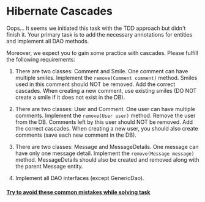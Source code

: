 # Hibernate Cascades

Oops... It seems we initiated this task with the TDD approach but didn't finish it.
Your primary task is to add the necessary annotations for entities and implement all DAO methods.

Moreover, we expect you to gain some practice with cascades. Please fulfill the following requirements:

1. There are two classes: Comment and Smile. One comment can have multiple smiles.
Implement the `remove(Comment comment)` method. Smiles used in this comment should NOT be removed. 
Add the correct cascades. When creating a new comment, use existing smiles (DO NOT create a smile 
if it does not exist in the DB).

2. There are two classes: User and Comment. One user can have multiple comments.
Implement the `remove(User user)` method. Remove the user from the DB.
Comments left by this user should NOT be removed. Add the correct cascades.
When creating a new user, you should also create comments (save each new comment in the DB).

3. There are two classes: Message and MessageDetails. One message can have only one message detail.
Implement the `remove(Message message)` method.
MessageDetails should also be created and removed along with the parent Message entity.

4. Implement all DAO interfaces (except GenericDao).

#### [Try to avoid these common mistakes while solving task](./checklist.md)
